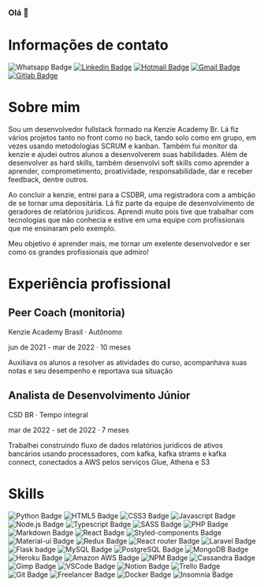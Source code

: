 ### Olá 👋

<!--
**Iago-pixel/Iago-pixel** is a ✨ _special_ ✨ repository because its `README.md` (this file) appears on your GitHub profile.

Here are some ideas to get you started:

- 🔭 I’m currently working on ...
- 🌱 I’m currently learning ...
- 👯 I’m looking to collaborate on ...
- 🤔 I’m looking for help with ...
- 💬 Ask me about ...
- 📫 How to reach me: ...
- 😄 Pronouns: ...
- ⚡ Fun fact: ...
-->

# Informações de contato

![Whatsapp Badge](https://img.shields.io/badge/-+5584987473102-25D366?style=flat-square&logo=whatsapp&logoColor=white&link=tel:+5584987473102)
[![Linkedin Badge](https://img.shields.io/badge/-Iago%20Vinícius-blue?style=flat-square&logo=Linkedin&logoColor=white&link=https://www.linkedin.com/in/iago-vinicius-souza/)](https://www.linkedin.com/in/iago-vinicius-souza/) 
[![Hotmail Badge](https://img.shields.io/badge/-pristonvinicius@hotmail.com-0078D4?style=flat-square&logo=microsoft-outlook&logoColor=white&link=mailto:pristonvinicius@hotmail.com)](mailto:pristonvinicius@hotmail.com)
[![Gmail Badge](https://img.shields.io/badge/-pristonvinicius@gmail.com-c14438?style=flat-square&logo=Gmail&logoColor=white&link=mailto:pristonvinicius@gmail.com)](mailto:pristonvinicius@gmail.com)
[![Gitlab Badge](https://img.shields.io/badge/-@Iago--pixel-330F63?style=flat-square&logo=gitlab&logoColor=white&link=https://gitlab.com/Iago-pixel)](https://gitlab.com/Iago-pixel)


# Sobre mim

<p>Sou um desenvolvedor fullstack formado na Kenzie Academy Br. Lá fiz vários projetos tanto no front como no back, tando solo como em grupo, em vezes usando metodologias SCRUM e kanban. Também fui monitor da kenzie e ajudei outros alunos a desenvolverem suas habilidades. Além de desenvolver as hard skills, também desenvolvi soft skills como aprender a aprender, comprometimento, proatividade, responsabilidade, dar e receber feedback, dentre outros.</p>
<p>Ao concluir a kenzie, entrei para a CSDBR, uma registradora com a ambição de se tornar uma depositária. Lá fiz parte da equipe de desenvolvimento de geradores de relatórios jurídicos. Aprendi muito pois tive que trabalhar com tecnologias que não conhecia e estive em uma equipe com profissionais que me ensinaram pelo exemplo.</p>
<p>Meu objetivo é aprender mais, me tornar um exelente desenvolvedor e ser como os grandes profissionais que admiro!</p>

# Experiência profissional

## Peer Coach (monitoria)
<p>Kenzie Academy Brasil · Autônomo</p>
<p>jun de 2021 - mar de 2022 · 10 meses</p>
<p>Auxiliava os alunos a resolver as atividades do curso, acompanhava suas notas e seu desempenho e reportava sua situação</p>

## Analista de Desenvolvimento Júnior
<p>CSD BR · Tempo integral</p>
<p>mar de 2022 - set de 2022 · 7 meses</p>
<p>Trabalhei construindo fluxo de dados relatórios jurídicos de ativos bancários usando processadores, com kafka, kafka strams e kafka connect, conectados a AWS pelos serviços Glue, Athena e S3</p>

# Skills

![Python Badge](https://img.shields.io/badge/Python-3776AB?style=flat-square&logo=python&logoColor=white)
![HTML5 Badge](https://img.shields.io/badge/HTML5-E34F26?style=flat-square&logo=html5&logoColor=white)
![CSS3 Badge](https://img.shields.io/badge/CSS3-1572B6?style=flat-square&logo=css3&logoColor=white)
![Javascript Badge](https://img.shields.io/badge/JavaScript-F7DF1E?style=flat-square&logo=javascript&logoColor=black)
![Node.js Badge](https://img.shields.io/badge/Node.js-43853D?style=flat-square&logo=node.js&logoColor=white)
![Typescript Badge](https://img.shields.io/badge/TypeScript-007ACC?style=flat-square&logo=typescript&logoColor=white)
![SASS Badge](https://img.shields.io/badge/Sass-CC6699?style=flat-square&logo=sass&logoColor=white)
![PHP Badge](https://img.shields.io/badge/PHP-777BB4?style=flat-square&logo=php&logoColor=white)
![Markdown Badge](https://img.shields.io/badge/Markdown-000000?style=flat-square&logo=markdown&logoColor=white)
![React Badge](https://img.shields.io/badge/React-20232A?style=flat-square&logo=react&logoColor=61DAFB)
![Styled-components Badge](https://img.shields.io/badge/styled--components-DB7093?style=flat-square&logo=styled-components&logoColor=white)
![Material-ui Badge](https://img.shields.io/badge/Material--UI-0081CB?style=flat-square&logo=material-ui&logoColor=white)
![Redux Badge](https://img.shields.io/badge/Redux-593D88?style=flat-square&logo=redux&logoColor=white)
![React router Badge](https://img.shields.io/badge/React_Router-CA4245?style=flat-square&logo=react-router&logoColor=white)
![Laravel Badge](https://img.shields.io/badge/Laravel-FF2D20?style=flat-square&logo=laravel&logoColor=white)
![Flask badge](https://img.shields.io/badge/Flask-000000?style=flat-square&logo=flask&logoColor=white)
![MySQL Badge](https://img.shields.io/badge/MySQL-00000F?style=flat-square&logo=mysql&logoColor=white)
![PostgreSQL Badge](https://img.shields.io/badge/PostgreSQL-316192?style=flat-square&logo=postgresql&logoColor=white)
![MongoDB Badge](https://img.shields.io/badge/MongoDB-4EA94B?style=flat-square&logo=mongodb&logoColor=white)
![Heroku Badge](https://img.shields.io/badge/Heroku-430098?style=flat-square&logo=heroku&logoColor=white)
![Amazon AWS Badge](https://img.shields.io/badge/Amazon_AWS-232F3E?style=flat-square&logo=amazon-aws&logoColor=white)
![NPM Badge](https://img.shields.io/badge/npm-CB3837?style=flat-square&logo=npm&logoColor=white)
![Cassandra Badge](https://img.shields.io/badge/Cassandra-1287B1?style=flat-square&logo=apache%20cassandra&logoColor=white)
![Gimp Badge](https://img.shields.io/badge/gimp-5C5543?style=flat-square&logo=gimp&logoColor=white)
![VSCode Badge](https://img.shields.io/badge/Visual_Studio_Code-0078D4?style=flat-square&logo=visual%20studio%20code&logoColor=white)
![Notion Badge](https://img.shields.io/badge/Notion-000000?style=flat-square&logo=notion&logoColor=white)
![Trello Badge](https://img.shields.io/badge/Trello-0052CC?style=flat-square&logo=trello&logoColor=white)
![Git Badge](https://img.shields.io/badge/GIT-E44C30?style=flat-square&logo=git&logoColor=white)
![Freelancer Badge](https://img.shields.io/badge/Freelancer-29B2FE?style=flat-square&logo=Freelancer&logoColor=white)
![Docker Badge](https://img.shields.io/badge/docker-%230db7ed.svg?style=flat-square&logo=docker&logoColor=white)
![Insomnia Badge](https://img.shields.io/badge/Insomnia-4000BF?logo=insomnia&logoColor=white&style=flat-square)
